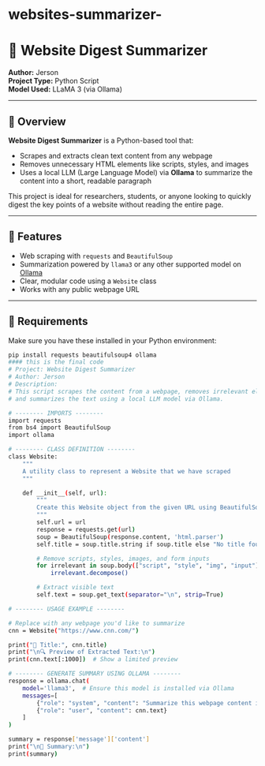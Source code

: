 # websites-summarizer-
# 🧠 Website Digest Summarizer

**Author:** Jerson  
**Project Type:** Python Script  
**Model Used:** LLaMA 3 (via Ollama)

---

## 📌 Overview

**Website Digest Summarizer** is a Python-based tool that:

- Scrapes and extracts clean text content from any webpage
- Removes unnecessary HTML elements like scripts, styles, and images
- Uses a local LLM (Large Language Model) via **Ollama** to summarize the content into a short, readable paragraph

This project is ideal for researchers, students, or anyone looking to quickly digest the key points of a website without reading the entire page.

---

## 🚀 Features

- Web scraping with `requests` and `BeautifulSoup`
- Summarization powered by `llama3` or any other supported model on [Ollama](https://ollama.com)
- Clear, modular code using a `Website` class
- Works with any public webpage URL

---

## 🔧 Requirements

Make sure you have these installed in your Python environment:

```bash
pip install requests beautifulsoup4 ollama
#### this is the final code
# Project: Website Digest Summarizer
# Author: Jerson
# Description:
# This script scrapes the content from a webpage, removes irrelevant elements,
# and summarizes the text using a local LLM model via Ollama.

# -------- IMPORTS --------
import requests
from bs4 import BeautifulSoup
import ollama

# -------- CLASS DEFINITION --------
class Website:
    """
    A utility class to represent a Website that we have scraped
    """

    def __init__(self, url):
        """
        Create this Website object from the given URL using BeautifulSoup
        """
        self.url = url
        response = requests.get(url)
        soup = BeautifulSoup(response.content, 'html.parser')
        self.title = soup.title.string if soup.title else "No title found"

        # Remove scripts, styles, images, and form inputs
        for irrelevant in soup.body(["script", "style", "img", "input"]):
            irrelevant.decompose()

        # Extract visible text
        self.text = soup.get_text(separator="\n", strip=True)

# -------- USAGE EXAMPLE --------

# Replace with any webpage you'd like to summarize
cnn = Website("https://www.cnn.com/")

print("📰 Title:", cnn.title)
print("\n🔍 Preview of Extracted Text:\n")
print(cnn.text[:1000])  # Show a limited preview

# -------- GENERATE SUMMARY USING OLLAMA --------
response = ollama.chat(
    model='llama3',  # Ensure this model is installed via Ollama
    messages=[
        {"role": "system", "content": "Summarize this webpage content in a concise paragraph."},
        {"role": "user", "content": cnn.text}
    ]
)

summary = response['message']['content']
print("\n🧠 Summary:\n")
print(summary)

